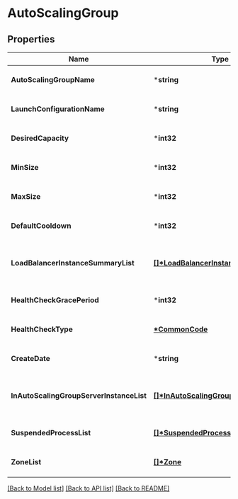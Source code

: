 # AutoScalingGroup

## Properties
Name | Type | Description | Notes
------------ | ------------- | ------------- | -------------
**AutoScalingGroupName** | ***string** | 오토스케일링그룹명 | [optional] [default to null]
**LaunchConfigurationName** | ***string** | 론치설정명 | [optional] [default to null]
**DesiredCapacity** | ***int32** | 기대능력치 | [optional] [default to null]
**MinSize** | ***int32** | 최소사이즈 | [optional] [default to null]
**MaxSize** | ***int32** | 최대사이즈 | [optional] [default to null]
**DefaultCooldown** | ***int32** |  | [optional] [default to null]
**LoadBalancerInstanceSummaryList** | **[[]\*LoadBalancerInstanceSummary](LoadBalancerInstanceSummary.md)** | 로드밸런서인스턴스Summary리스트 | [optional] [default to null]
**HealthCheckGracePeriod** | ***int32** | 헬스체크보류기간 | [optional] [default to null]
**HealthCheckType** | **[*CommonCode](CommonCode.md)** | 헬스체크유형 | [optional] [default to null]
**CreateDate** | ***string** | 생성일시 | [optional] [default to null]
**InAutoScalingGroupServerInstanceList** | **[[]\*InAutoScalingGroupServerInstance](InAutoScalingGroupServerInstance.md)** | 오토스케일링그룹에속한서버인스턴스리스트 | [optional] [default to null]
**SuspendedProcessList** | **[[]\*SuspendedProcess](SuspendedProcess.md)** | 보류된프로세스리스트 | [optional] [default to null]
**ZoneList** | **[[]\*Zone](Zone.md)** | ZONE리스트 | [optional] [default to null]

[[Back to Model list]](../README.md#documentation-for-models) [[Back to API list]](../README.md#documentation-for-api-endpoints) [[Back to README]](../README.md)


